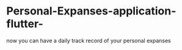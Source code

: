 # Personal-Expanses-application-flutter-
now you can have a daily track record of your personal expanses
